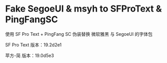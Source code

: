 # Fake SegoeUI & msyh to SFProText & PingFangSC
使用 SF Pro Text + PingFang SC 伪装替换 微软雅黑 与 SegoeUI 的字体包  

SF Pro Text 版本：19.2d2e1  

苹方-简 版本：19.0d5e3  